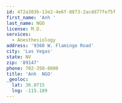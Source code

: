```yaml
---
id: 472a383b-13e2-4e6f-8873-2acdd77fe75f
first_name: 'Anh '
last_name: NGO
license: M.D.
services:
  - Anesthesiology
address: '9360 W. Flamingo Road'
city: 'Las Vegas'
state: NV
zip: '89147'
phone: 702-350-8080
title: 'Anh  NGO'
_geoloc:
  lat: 36.0715
  lng: -115.189
---
```

